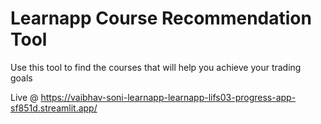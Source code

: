 # Learnapp Course Recommendation Tool
Use this tool to find the courses that will help you achieve your trading goals

Live @ https://vaibhav-soni-learnapp-learnapp-lifs03-progress-app-sf851d.streamlit.app/
